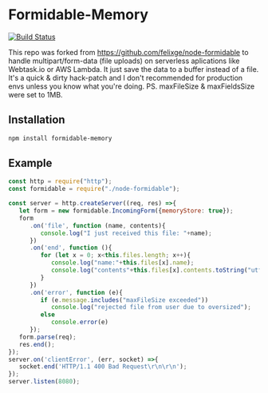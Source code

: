 # Formidable-Memory

[![Build Status](https://travis-ci.org/crafter999/node-formidable.svg?branch=master)](https://travis-ci.org/crafter999/node-formidable)

This repo was forked from https://github.com/felixge/node-formidable to handle
multipart/form-data (file uploads) on serverless aplications like Webtask.io or AWS Lambda.
It just save the data to a buffer instead of a file. It's a quick & dirty hack-patch and
I don't recommended for production envs unless you know what you're doing.
PS. maxFileSize & maxFieldsSize were set to 1MB.
## Installation

```sh
npm install formidable-memory
```

## Example
```js
const http = require("http");
const formidable = require("./node-formidable");

const server = http.createServer((req, res) =>{
   let form = new formidable.IncomingForm({memoryStore: true});
   form
      .on('file', function (name, contents){
         console.log("I just received this file: "+name);
      })
      .on('end', function (){
         for (let x = 0; x<this.files.length; x++){
            console.log("name:"+this.files[x].name);
            console.log("contents"+this.files[x].contents.toString("utf-8"))
         }
      })
      .on('error', function (e){
         if (e.message.includes("maxFileSize exceeded"))
            console.log("rejected file from user due to oversized");
         else
            console.error(e)
      });
   form.parse(req);
   res.end();
});
server.on('clientError', (err, socket) =>{
   socket.end('HTTP/1.1 400 Bad Request\r\n\r\n');
});
server.listen(8080);
```